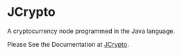 # JCrypto
A cryptocurrency node programmed in the Java language.

Please See the Documentation at [JCrypto](https://lilave232.github.io/JCrypto/).
